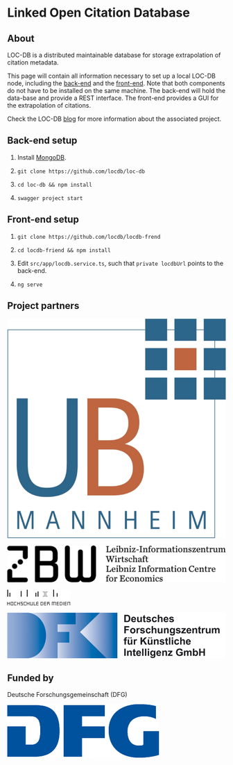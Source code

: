 # Linked Open Citation Database

## About

LOC-DB is a distributed maintainable database for storage extrapolation of citation metadata.

This page will contain all information necessary to set up a local LOC-DB node, including the [back-end](https://github.com/locdb/loc-db) and the [front-end](https://github.com/locdb/locdb-frend).
Note that both components do not have to be installed on the same machine.
The back-end will hold the data-base and provide a REST interface.
The front-end provides a GUI for the extrapolation of citations.

Check the LOC-DB [blog](https://locdb.bib.uni-mannheim.de/blog/en/) for more information about the associated project.

## Back-end setup

1. Install [MongoDB](https://www.mongodb.com/).

2. `git clone https://github.com/locdb/loc-db`

3. `cd loc-db && npm install`

4. `swagger project start`



## Front-end setup

1. `git clone https://github.com/locdb/locdb-frend`

2. `cd locdb-friend && npm install`

3. Edit `src/app/locdb.service.ts`, such that `private locdbUrl` points to the back-end.

3. `ng serve`

## Project partners

![Mannheim University Librarz](logos/ubma-logo.gif)

![Leibniz Information Centre for Economics](logos/logo-zbw-lang.gif)

![Hochschule der Medien](logos/hdm-logo.gif)

![Deutsches Forschungsinstitut für Künstliche Intelligenz](logos/DFKI_Schrift_de.gif)


## Funded by

Deutsche Forschungsgemeinschaft (DFG)

![DFG Logo](logos/dfg_logo_blau.gif)




